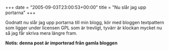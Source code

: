 +++
date = "2005-09-03T23:00:53+00:00"
title = "Nu slår jag upp portarna"
+++

Godnatt nu slår jag upp portarna till min blogg, kör med bloggen textpattern som ligger under licensen GPL som är trevligt, tyvärr är klockan mycket nu så jag får skriva mera längre fram.

**Notis: denna post är importerad från gamla bloggen**

<small></small>
